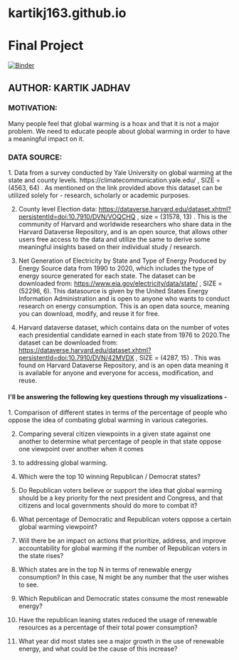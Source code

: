 # kartikj163.github.io

<h1> Final Project </h1>

[![Binder](https://mybinder.org/badge_logo.svg)](https://mybinder.org/v2/gh/kartikj163/kartikj163.github.io/master?labpath=Jadhav-Kartik-Final-Project-Part2.ipynb)

<h2> AUTHOR: KARTIK JADHAV </h2> 

<h3>MOTIVATION:</h3>
Many people feel that global warming is a hoax and that it is not a major problem. We need to educate people about global warming in order to have a meaningful impact on it.

<h3>DATA SOURCE:</h3>
1. Data from a survey conducted by Yale University on global warming at the state and county levels. https://climatecommunication.yale.edu/ , SIZE = (4563, 64) . As mentioned on the link provided above this dataset can be utilized solely for - research, scholarly or academic purposes.

2. County level Election data: https://dataverse.harvard.edu/dataset.xhtml?persistentId=doi:10.7910/DVN/VOQCHQ , size = (31578, 13) . This is the community of Harvard and worldwide researchers who share data in the Harvard Dataverse Repository, and is an open source, that allows other users free access to the data and utilize the same to derive some meaningful insights based on their individual study / research.

3. Net Generation of Electricity by State and Type of Energy Produced by Energy Source data from 1990 to 2020, which includes the type of energy source generated for each state. The dataset can be downloaded from: https://www.eia.gov/electricity/data/state/ , SIZE = (52296, 6). This datasource is given by the United States Energy Information Administration and is open to anyone who wants to conduct research on energy consumption. This is an open data source, meaning you can download, modify, and reuse it for free.

4. Harvard dataverse dataset, which contains data on the number of votes each presidential candidate earned in each state from 1976 to 2020.The dataset can be downloaded from: https://dataverse.harvard.edu/dataset.xhtml?persistentId=doi:10.7910/DVN/42MVDX , SIZE = (4287, 15) . This was found on Harvard Dataverse Repository, and is an open data meaning it is available for anyone and everyone for access, modification, and reuse.

<h4> I'll be answering the following key questions through my visualizations - </h4>
1. Comparison of different states in terms of the percentage of people who oppose the idea of combating global warming in various categories.
   
2. Comparing several citizen viewpoints in a given state against one another to determine what percentage of people in that state oppose one viewpoint over another when it comes 

3. to addressing global warming.  

4. Which were the top 10 winning Republican / Democrat states?

5. Do Republican voters believe or support the idea that global warming should be a key priority for the next president and Congress, and that citizens and local governments 
should do more to combat it?

6. What percentage of Democratic and Republican voters oppose a certain global warming viewpoint?

7. Will there be an impact on actions that prioritize, address, and improve accountability for global warming if the number of Republican voters in the state rises?

8. Which states are in the top N in terms of renewable energy consumption? In this case, N might be any number that the user wishes to see.

9. Which Republican and Democratic states consume the most renewable energy?

10. Have the republican leaning states reduced the usage of renewable resources as a percentage of their total power consumption?

11. What year did most states see a major growth in the use of renewable energy, and what could be the cause of this increase?
